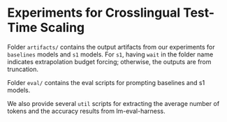 # Experiments for Crosslingual Test-Time Scaling

Folder `artifacts/` contains the output artifacts from our experiments for `baselines` models and `s1` models. For `s1`, having `wait` in the folder name indicates extrapolation budget forcing; otherwise, the outputs are from truncation.

Folder `eval/` contains the eval scripts for prompting baselines and s1 models.

We also provide several `util` scripts for extracting the average number of tokens and the accuracy results from lm-eval-harness.